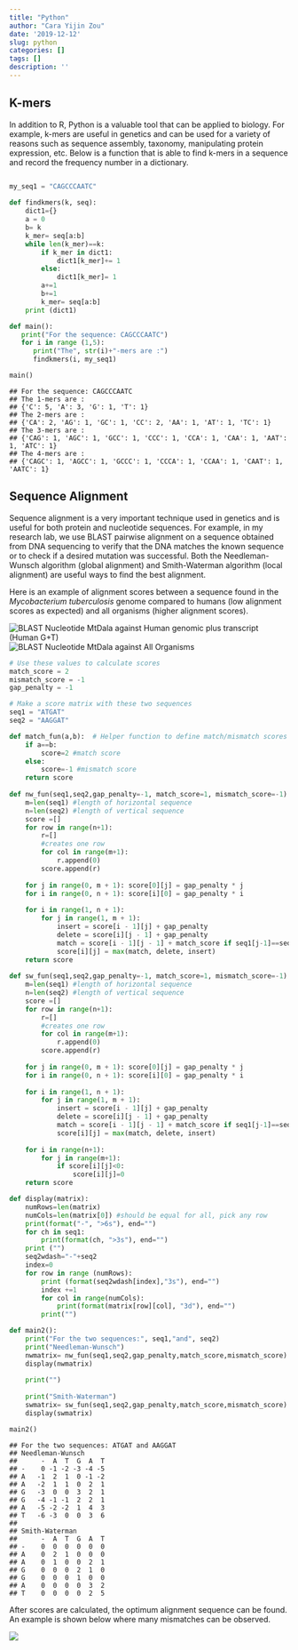 ```yaml
---
title: "Python"
author: "Cara Yijin Zou"
date: '2019-12-12'
slug: python
categories: []
tags: []
description: ''
---
```


## K-mers

In addition to R, Python is a valuable tool that can be applied to biology. For example, k-mers are useful in genetics and can be used for a variety of reasons such as sequence assembly, taxonomy, manipulating protein expression, etc. Below is a function that is able to find k-mers in a sequence and record the frequency number in a dictionary. 


```python

my_seq1 = "CAGCCCAATC"
  
def findkmers(k, seq):
    dict1={}
    a = 0 
    b= k
    k_mer= seq[a:b]
    while len(k_mer)==k: 
        if k_mer in dict1: 
            dict1[k_mer]+= 1
        else: 
            dict1[k_mer]= 1
        a+=1
        b+=1
        k_mer= seq[a:b]
    print (dict1)

def main():
   print("For the sequence: CAGCCCAATC")
   for i in range (1,5):
      print("The", str(i)+"-mers are :")
      findkmers(i, my_seq1)

main()
```

```
## For the sequence: CAGCCCAATC
## The 1-mers are :
## {'C': 5, 'A': 3, 'G': 1, 'T': 1}
## The 2-mers are :
## {'CA': 2, 'AG': 1, 'GC': 1, 'CC': 2, 'AA': 1, 'AT': 1, 'TC': 1}
## The 3-mers are :
## {'CAG': 1, 'AGC': 1, 'GCC': 1, 'CCC': 1, 'CCA': 1, 'CAA': 1, 'AAT': 1, 'ATC': 1}
## The 4-mers are :
## {'CAGC': 1, 'AGCC': 1, 'GCCC': 1, 'CCCA': 1, 'CCAA': 1, 'CAAT': 1, 'AATC': 1}
```



## Sequence Alignment 
Sequence alignment is a very important technique used in genetics and is useful for both protein and nucleotide sequences. For example, in my research lab, we use BLAST pairwise alignment on a sequence obtained from DNA sequencing to verify that the DNA matches the known sequence or to check if a desired mutation was successful. Both the Needleman-Wunsch algorithm (global alignment) and Smith-Waterman algorithm (local alignment) are useful ways to find the best alignment. 

Here is an example of alignment scores between a sequence found in the *Mycobacterium tuberculosis* genome compared to humans (low alignment scores as expected) and all organisms (higher alignment scores). 

![BLAST Nucleotide MtDala against Human genomic plus transcript (Human G+T)](/BLASThumanMtDala.png)
![BLAST Nucleotide MtDala against All Organisms](/BLASTMtDalaOther.png)



```python
# Use these values to calculate scores
match_score = 2
mismatch_score = -1
gap_penalty = -1

# Make a score matrix with these two sequences
seq1 = "ATGAT"
seq2 = "AAGGAT"

def match_fun(a,b):  # Helper function to define match/mismatch scores
    if a==b:
        score=2 #match score
    else:
        score=-1 #mismatch score
    return score
    
def nw_fun(seq1,seq2,gap_penalty=-1, match_score=1, mismatch_score=-1):
    m=len(seq1) #length of horizontal sequence
    n=len(seq2) #length of vertical sequence
    score =[]
    for row in range(n+1):
        r=[]
        #creates one row
        for col in range(m+1):
            r.append(0)
        score.append(r)
   
    for j in range(0, m + 1): score[0][j] = gap_penalty * j
    for i in range(0, n + 1): score[i][0] = gap_penalty * i
    
    for i in range(1, n + 1): 
        for j in range(1, m + 1):
            insert = score[i - 1][j] + gap_penalty 
            delete = score[i][j - 1] + gap_penalty 
            match = score[i - 1][j - 1] + match_score if seq1[j-1]==seq2[i-1] else score[i-1][j-1]+ mismatch_score
            score[i][j] = max(match, delete, insert)
    return score
    
def sw_fun(seq1,seq2,gap_penalty=-1, match_score=1, mismatch_score=-1):
    m=len(seq1) #length of horizontal sequence
    n=len(seq2) #length of vertical sequence
    score =[]
    for row in range(n+1):
        r=[]
        #creates one row
        for col in range(m+1):
            r.append(0)
        score.append(r)
   
    for j in range(0, m + 1): score[0][j] = gap_penalty * j
    for i in range(0, n + 1): score[i][0] = gap_penalty * i
    
    for i in range(1, n + 1): 
        for j in range(1, m + 1):
            insert = score[i - 1][j] + gap_penalty 
            delete = score[i][j - 1] + gap_penalty 
            match = score[i - 1][j - 1] + match_score if seq1[j-1]==seq2[i-1] else mismatch_score
            score[i][j] = max(match, delete, insert)
            
    for i in range(n+1): 
        for j in range(m+1): 
            if score[i][j]<0: 
                score[i][j]=0
    return score

def display(matrix):
    numRows=len(matrix)
    numCols=len(matrix[0]) #should be equal for all, pick any row
    print(format("-", ">6s"), end="") 
    for ch in seq1: 
        print(format(ch, ">3s"), end="")
    print ("")
    seq2wdash="-"+seq2
    index=0
    for row in range (numRows):
        print (format(seq2wdash[index],"3s"), end="")
        index +=1 
        for col in range(numCols): 
            print(format(matrix[row][col], "3d"), end="")
        print("")

def main2(): 
    print("For the two sequences:", seq1,"and", seq2)
    print("Needleman-Wunsch")
    nwmatrix= nw_fun(seq1,seq2,gap_penalty,match_score,mismatch_score)
    display(nwmatrix)   
    
    print("")
    
    print("Smith-Waterman")
    swmatrix= sw_fun(seq1,seq2,gap_penalty,match_score,mismatch_score)
    display(swmatrix) 

main2()
```

```
## For the two sequences: ATGAT and AAGGAT
## Needleman-Wunsch
##      -  A  T  G  A  T
## -    0 -1 -2 -3 -4 -5
## A   -1  2  1  0 -1 -2
## A   -2  1  1  0  2  1
## G   -3  0  0  3  2  1
## G   -4 -1 -1  2  2  1
## A   -5 -2 -2  1  4  3
## T   -6 -3  0  0  3  6
## 
## Smith-Waterman
##      -  A  T  G  A  T
## -    0  0  0  0  0  0
## A    0  2  1  0  0  0
## A    0  1  0  0  2  1
## G    0  0  0  2  1  0
## G    0  0  0  1  0  0
## A    0  0  0  0  3  2
## T    0  0  0  0  2  5
```

After scores are calculated, the optimum alignment sequence can be found. An example is shown below where many mismatches can be observed.  

![](/SeqAlignmentMtDala.png)


